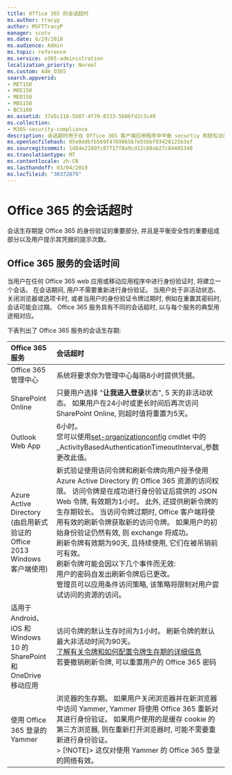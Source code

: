 ```yaml
---
title: Office 365 的会话超时
ms.author: tracyp
author: MSFTTracyP
manager: scotv
ms.date: 6/29/2018
ms.audience: Admin
ms.topic: reference
ms.service: o365-administration
localization_priority: Normal
ms.custom: Adm_O365
search.appverid:
- MET150
- MOE150
- MED150
- MBS150
- BCS160
ms.assetid: 37a5c116-5b07-4f70-8333-5b86fd2c3c40
ms.collection:
- M365-security-compliance
description: 会话超时用于在 Office 365 客户端应用程序中平衡 securtiy 和轻松访问。
ms.openlocfilehash: 05e0ddbfb569f476986567e55bbf93428125b3af
ms.sourcegitcommit: 1d84e2289fc87717f8a9cd12c68ab27c84405348
ms.translationtype: MT
ms.contentlocale: zh-CN
ms.lasthandoff: 03/04/2019
ms.locfileid: "30372879"
---
```

# <a name="session-timeouts-for-office-365"></a>Office 365 的会话超时

会话生存期是 Office 365 的身份验证的重要部分, 并且是平衡安全性的重要组成部分以及用户提示其凭据的提示次数。
  
## <a name="session-times-for-office-365-services"></a>Office 365 服务的会话时间

当用户在任何 Office 365 web 应用或移动应用程序中进行身份验证时, 将建立一个会话。 在会话期间, 用户不需要重新进行身份验证。 当用户处于非活动状态、关闭浏览器或选项卡时, 或者当用户的身份验证令牌过期时, 例如在重置其密码时, 会话可能会过期。 Office 365 服务具有不同的会话超时, 以与每个服务的典型用途相对应。
  
下表列出了 Office 365 服务的会话生存期:
  
|**Office 365 服务**|**会话超时**|
|:-----|:-----|
|Office 365 管理中心  <br/> |系统将要求你为管理中心每隔8小时提供凭据。  <br/> |
|SharePoint Online  <br/> |只要用户选择 "**让我进入登录**状态", 5 天的非活动状态。 如果用户在24小时或更长时间后再次访问 SharePoint Online, 则超时值将重置为5天。  <br/> |
|Outlook Web App  <br/> |6小时。  <br/> 您可以使用[set-organizationconfig](https://go.microsoft.com/fwlink/p/?LinkId=615378) cmdlet 中的_ActivityBasedAuthenticationTimeoutInterval_参数更改此值。  <br/> |
|Azure Active Directory  <br/> (由启用新式验证的 Office 2013 Windows 客户端使用)  <br/> | 新式验证使用访问令牌和刷新令牌向用户授予使用 Azure Active Directory 的 Office 365 资源的访问权限。 访问令牌是在成功进行身份验证后提供的 JSON Web 令牌, 有效期为1小时。 此外, 还提供刷新令牌的生存期较长。 当访问令牌过期时, Office 客户端将使用有效的刷新令牌获取新的访问令牌。 如果用户的初始身份验证仍然有效, 则 exchange 将成功。  <br/>  刷新令牌有效期为90天, 且持续使用, 它们在被吊销前可有效。  <br/>  刷新令牌可能会因以下几个事件而无效:  <br/>  用户的密码自发出刷新令牌后已更改。  <br/>  管理员可以应用条件访问策略, 该策略将限制对用户尝试访问的资源的访问。  <br/> |
|适用于 Android、iOS 和 Windows 10 的 SharePoint 和 OneDrive 移动应用  <br/> |访问令牌的默认生存时间为1小时。 刷新令牌的默认最大非活动时间为90天。  <br/> [了解有关令牌和如何配置令牌生存期的详细信息](https://docs.microsoft.com/en-us/azure/active-directory/active-directory-configurable-token-lifetimes) <br/> 若要撤销刷新令牌, 可以重置用户的 Office 365 密码  <br/> |
|使用 Office 365 登录的 Yammer  <br/> |浏览器的生存期。 如果用户关闭浏览器并在新浏览器中访问 Yammer, Yammer 将使用 Office 365 重新对其进行身份验证。 如果用户使用的是缓存 cookie 的第三方浏览器, 则在重新打开浏览器时, 可能不需要重新进行身份验证。  <br/> > [!NOTE]> 这仅对使用 Yammer 的 Office 365 登录的网络有效。           |
   


